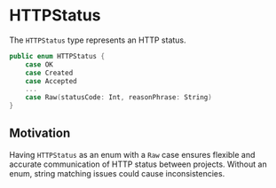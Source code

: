 # HTTPStatus

The `HTTPStatus` type represents an HTTP status.

```swift
public enum HTTPStatus {
    case OK
    case Created
    case Accepted
    ...
    case Raw(statusCode: Int, reasonPhrase: String)
}
```

## Motivation

Having `HTTPStatus` as an enum with a `Raw` case ensures flexible and accurate communication of HTTP status between projects. Without an enum, string matching issues could cause inconsistencies.
